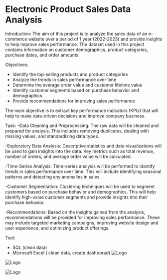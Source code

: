 # Electronic Product Sales Data Analysis

Introduction:
The aim of this project is to analyze the sales data of an e-commerce website over a period of 1 year (2022-2023) and provide insights to help improve sales performance. The dataset used in this project contains information on customer demographics, product categories, purchase dates, and order amounts.

Objectives:

- Identify the top-selling products and product categories
- Analyze the trends in sales performance over time
- Determine the average order value and customer lifetime value
- Identify customer segments based on purchase behavior and demographics
- Provide recommendations for improving sales performance

The main objective is to extract key performance indicators (KPIs) that will help to make data-driven decisions and improve company business. 

Task: 
-Data Cleaning and Preprocessing: The raw data will be cleaned and prepared for analysis. This includes removing duplicates, dealing with missing values, and standardizing data types.

-Exploratory Data Analysis: Descriptive statistics and data visualizations will be used to gain insights into the data. Key metrics such as total revenue, number of orders, and average order value will be calculated.

-Time-Series Analysis: Time-series analysis will be performed to identify trends in sales performance over time. This will include identifying seasonal patterns and detecting any anomalies in sales.

-Customer Segmentation: Clustering techniques will be used to segment customers based on purchase behavior and demographics. This will help identify high-value customer segments and provide insights into their purchase behavior.

-Recommendations: Based on the insights gained from the analysis, recommendations will be provided for improving sales performance. These may include targeted marketing campaigns, improving website design and user experience, and optimizing product offerings.

Tool:
- SQL (clean data)
- Microsoft Excel ( clean data, create dashborad) 
![Logo](https://github.com/JerylLee/Ecommerce-Sales-Data-Analysis/blob/main/Screen%20Shot%202022-12-25%20at%205.21.27%20AM.png?raw=true)

![Logo](https://github.com/JerylLee/Ecommerce-Sales-Data-Analysis/blob/main/Screen%20Shot%202022-12-25%20at%205.21.37%20AM.png?raw=true)

![Logo](https://github.com/JerylLee/Ecommerce-Sales-Data-Analysis/blob/main/Screen%20Shot%202022-12-25%20at%205.33.01%20AM.png?raw=true)
